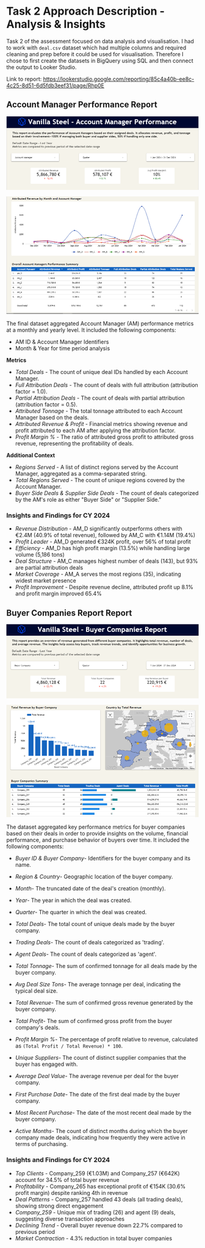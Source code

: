 # **Task 2 Approach Description - Analysis & Insights**

Task 2 of the assessment focused on data analysis and visualisation. I had to work with `deal.csv` dataset which had multiple columns and required cleaning and prep before it could be used for visualisation. Therefore I chose to first create the datasets in BigQuery using SQL and then connect the output to Looker Studio.

Link to report: https://lookerstudio.google.com/reporting/85c4a40b-ee8c-4c25-8d51-6d5fdb3eef31/page/Rhp0E

## **Account Manager Performance Report**

![am_ss_1](am_ss1.PNG)

![am_ss_1](am_ss2.PNG)

The final dataset aggregated Account Manager (AM) performance metrics at a monthly and yearly level. 
It included the following components:
- AM ID & Account Manager Identifiers
- Month & Year for time period analysis

**Metrics**
- *Total Deals* - The count of unique deal IDs handled by each Account Manager.
- *Full Attribution Deals* - The count of deals with full attribution (attribution factor = 1.0).
- *Partial Attribution Deals* - The count of deals with partial attribution (attribution factor = 0.5).
- *Attributed Tonnage* - The total tonnage attributed to each Account Manager based on the deals.
- *Attributed Revenue & Profit* - Financial metrics showing revenue and profit attributed to each AM after applying the attribution factor.
- *Profit Margin %* - The ratio of attributed gross profit to attributed gross revenue, representing the profitability of deals.

**Additional Context**
- *Regions Served* - A list of distinct regions served by the Account Manager, aggregated as a comma-separated string.
- *Total Regions Served* - The count of unique regions covered by the Account Manager.
- *Buyer Side Deals & Supplier Side Deals* - The count of deals categorized by the AM's role as either "Buyer Side" or "Supplier Side."

### **Insights and Findings for CY 2024**
- *Revenue Distribution* - AM_D significantly outperforms others with €2.4M (40.9% of total revenue), followed by AM_C with €1.14M (19.4%)
- *Profit Leader* - AM_D generated €324K profit, over 56% of total profit
- *Efficiency* - AM_D has high profit margin (13.5%) while handling large volume (5,186 tons)
- *Deal Structure* - AM_C manages highest number of deals (143), but 93% are partial attribution deals
- *Market Coverage* - AM_A serves the most regions (35), indicating widest market presence
- *Profit Improvement* - Despite revenue decline, attributed profit up 8.1% and profit margin improved 65.4%


## **Buyer Companies Report Report**

![bc_ss_1](bc_ss1.PNG)

![bc_ss_1](bc_ss2.PNG)


The dataset aggregated key performance metrics for buyer companies based on their deals in order to provide insights on the volume, financial performance, and purchase behavior of buyers over time. 
It included the following components:
- *Buyer ID & Buyer Company*- Identifiers for the buyer company and its name.
- *Region & Country*- Geographic location of the buyer company.

- *Month*- The truncated date of the deal's creation (monthly).
- *Year*- The year in which the deal was created.
- *Quarter*- The quarter in which the deal was created.

- *Total Deals*- The total count of unique deals made by the buyer company.
- *Trading Deals*- The count of deals categorized as 'trading'.
- *Agent Deals*- The count of deals categorized as 'agent'.

- *Total Tonnage*- The sum of confirmed tonnage for all deals made by the buyer company.
- *Avg Deal Size Tons*- The average tonnage per deal, indicating the typical deal size.

- *Total Revenue*- The sum of confirmed gross revenue generated by the buyer company.
- *Total Profit*- The sum of confirmed gross profit from the buyer company's deals.

- *Profit Margin %*- The percentage of profit relative to revenue, calculated as `(Total Profit / Total Revenue) * 100`.

- *Unique Suppliers*- The count of distinct supplier companies that the buyer has engaged with.
- *Average Deal Value*- The average revenue per deal for the buyer company.

- *First Purchase Date*- The date of the first deal made by the buyer company.
- *Most Recent Purchase*- The date of the most recent deal made by the buyer company.
- *Active Months*- The count of distinct months during which the buyer company made deals, indicating how frequently they were active in terms of purchasing.


### **Insights and Findings for CY 2024**

- *Top Clients* - Company_259 (€1.03M) and Company_257 (€642K) account for 34.5% of total buyer revenue
- *Profitability* - Company_265 has exceptional profit of €154K (30.6% profit margin) despite ranking 4th in revenue
- *Deal Patterns* - Company_257 handled 43 deals (all trading deals), showing strong direct engagement
- *Company_259* - Unique mix of trading (26) and agent (9) deals, suggesting diverse transaction approaches
- *Declining Trend* - Overall buyer revenue down 22.7% compared to previous period
- *Market Contraction* - 4.3% reduction in total buyer companies



